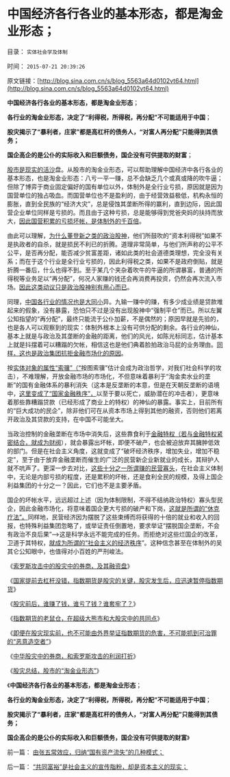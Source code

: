 # 中国经济各行各业的基本形态，都是淘金业形态；

目录： `实体社会学及体制` 

时间： `2015-07-21 20:39:26` 

原文链接：[http://blog.sina.com.cn/s/blog_5563a64d0102vt64.html](http://blog.sina.com.cn/s/blog_5563a64d0102vt64.html)

**中国经济各行各业的基本形态，都是淘金业形态**；

**各行业的淘金业形态，决定了“利得税，所得税，再分配”不可能适用于中国**；

**股灾揭示了“暴利者，庄家”都是高杠杆的债务人，“对富人再分配”只能得到其债务；**

**国企高企的是公仆的实际收入和巨额债务，国企没有可供提取的财富**；

[股市是现实的活沙](../../../2013/8/2/股市是社会的活沙盘，社会是股市的生态圈.md)盘。从股市的淘金业形态，可以帮助理解中国经济中各行各业的基本形态，也是淘金业形态：八亏一平一赚，总不会缺乏几个或真或降的吹牛逼；但除了博弈于商业固定偏好的国有单位以外，体制外是全行业亏损，原因就是因为国营单位的独占吸血。而国营单位也不是盈利的，由于经营效益极低，机构永恒的膨胀，直到全民族的“经济大灾”，总是侵蚀其垄断所得的赢利，直到边际，因此国营企业单位同样是亏损的。而且由于这种亏损，总是能够得到党爸央妈的扶持而放大，[因此国营积累的亏损坏帐，是体制外的千百倍](../../../2009/7/22/国企是否造大造强的内宅英雄.md)。

由此可以理解，[为什么董登新之类的政治股神](../../../2009/12/10/专家教授嫌中国税收太轻，“向国际接轨”.md)，他们所鼓吹的“资本利得税”如果不是执政者的自杀，就是损民不利已的折腾。道理非常简单，与他们所声称的公平不公平，是否再分配，能否减少贫富差距，诸如此类的社会道德类理想，完全没有关系；而在于这个行业是全行业亏损的，因此利得税之类，如果不是政府倒贴，就是折腾一番后，什么也得不到。至于某几个夹杂着吹牛的牛逼的所谓暴富，普通的所得税等业务足以“再分配”，何况人家赚的钱还会再消费再投资，仍然会再次流入市场。[因此这类动议只是政治股神别有用心而已](../../../2012/1/5/“左翼股神”是政治性的，还是理财性的？.md)。

同理，[中国各行业的情况也是大同小](../../../2011/9/19/炒股败家，实业更败家.md)异。九输一赚中的赚，有多少成业绩是贷款堆起来的假象，没有暴露，恐怕只不过是没有出现股神中“强制平仓”而已。所以左翼公知指望的“再分配”，最终只能流于公仆加薪，不是偶然的；原因早就是先验的，也是各人可以观察到的现实：体制外根本上没有可供分配的剩余。各行业的神仙，基本上就是与政治及其垄断的金融的距离，他们的风光，如陈光标同志，估计基本上就是抖摆着可以糟蹋的欠帐，相信这也是他们典着脸拍政治马屁的业务理由。[同样，这也是政治集团抗拒金融市场化的原因](../../../2012/6/10/为什么金融秩序Order吴英该死.md)。

按[实体对象的属性“索骥”（“](../../../2010/11/11/实体历史分析,为什么私有制最公平？.md)按图索骥”估计会成为政治哲学，对我们社会科学的攻击），不难理解，开放金融市场的市场化，不但意味着暴利于“淘金卖水业的垄断”的国有金融体系的暴利消失（这本是反垄断的本意，但是在天朝反垄断的语境中，[这里变成了“国家金融秩序”，](../../../2012/6/10/为什么金融秩序Order吴英该死.md)以至于要以死亡，威胁潜在的冲击者），更意味着那些靠糟蹋贷款（已经形成了商业上的特权）的神仙的暴露。事实上，目前所有的“巨大成功的民企”，除非他们可在从资本市场上得到其他的融资，否则他们若离开政治及其贷款的支持，在中国不可能坐大。

当政治控制的金融垄断在市场中消失后，这些靠食利于[金融特权（若与金融特权紧密结合，就成为财阀](../../../2011/1/6/日本传统文化拖了日本经济的后腿.md)），就会暴露出坏帐，即便不破产，也会被迫放弃其臃肿低效的部门。但是在社会主义角度，这就变成了“破坏经济秩序，增加失业，增加不稳定”，至于由于放弃金融垄断而催生的广泛的民营新企业新就业的成长，其辩护人就不吭声了。更深一步去对比，[这些十分之一所谓赚的民营寡头](../../../2009/12/2/浑身国企病的中国民营企业.md)，在社会主义体制中，无论是内部亏损的程度，还是累积的坏帐，还是食利全民的规模，及得上国企利益集团的十分之一？因此，它们也不是主要矛盾。

国企的坏帐水平，远远超过上述（因为体制限制，不得不结纳政治特权）寡头型民企，因此金融市场化，将意味着国企更大亏损的破产和下岗，[这就是所谓的“休克疗法”。](../../../2009/7/19/市场经济去特权化中国经济唯一的出路.md)同样地，民营经济因为摆脱了这些束缚而将获得的十倍的就业和收入的回报，也特殊利益集团忽略了，或举证责任倒置地，要求举证“摆脱国企垄断，不会有政治不良后果”——>这是科学永远不能完成的任务。而拒绝对这些烂国企的改革，卫道于其特权，[就成为所谓的“社会主义的经济秩序](../../../2012/6/13/社会主义制度源远流长，民主集中制是公有制基本政治模式.md)”。这种信念甚至在体制外的吴其仑公知眼中，也值得对小百姓的严刑峻法。

《[索罗斯攻击中的股灾中的券商，及其融资盘](../../../2015/7/14/索罗斯攻击模式中的券商，及其融资盘；.md)》

《[国家提前去杠杆没错，指数期货是股灾的关键，股灾发生后，应迅速暂停指数期货](../../../2015/7/15/国家提前去杠杆没错，救市方式还有可改进之处；.md)》

《[股灾前后，谁赚了钱，谁亏了钱？谁套牢了？](../../../2015/7/16/股灾前后，谁赚了钱，谁亏了钱？谁套牢了？.md)》

《[指数期货的老鼠仓，在超级大熊市和大股灾中的共同点](../../../2015/7/17/指数期货的老鼠仓，在超级大熊市和大股灾中的共同点；.md)》

《[即便在股灾现实前，也不可能由外界举证指数期货的危害，不可能抓到可治罪的“恶意造空者”](../../../2015/7/18/为什么不可能监管指数期货，不可能“严惩恶意做空”？.md)》

《[中华股灾中的券商，和索罗斯攻击的利润打折](../../../2015/7/19/中华股灾中的券商，和索罗斯攻击的利润打折，最佳恐慌的边际.md)》

《[股灾总结，股市的“淘金业形态”](../../../2015/7/20/股灾总结，股市的“淘金业形态”;.md)》

《**中国经济各行各业的基本形态，都是淘金业形态**；

**各行业的淘金业形态，决定了“利得税，所得税，再分配”不可能适用于中国**；

**股灾揭示了“暴利者，庄家”都是高杠杆的债务人，“对富人再分配”只能得到其债务；**

**国企高企的是公仆的实际收入和巨额债务，国企没有可供提取的财富**》

前一篇： [由张五常效应，归纳“国有资产流失”的几种模式；](../../../2015/7/31/由张五常效应，归纳“国有资产流失”的几种模式；.md)

后一篇： [“共同富裕”是社会主义的宣传脂粉，却是资本主义的现实；](../../../2015/6/29/“共同富裕”是社会主义的宣传脂粉，却是资本主义的现实；.md)

